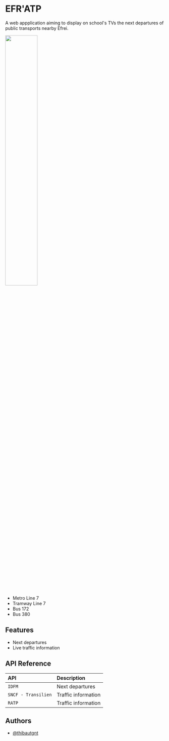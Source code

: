 
# EFR'ATP


A web appplication aiming to display on school's TVs the next departures of public transports nearby Efrei.

<img style="width : 45%;" src="https://media.discordapp.net/attachments/701081732706992228/1037333588099743784/unknown.png?width=1318&height=741">

- Metro Line 7
- Tramway Line 7
- Bus 172
- Bus 380

## Features

- Next departures
- Live traffic information



## API Reference


| API       | Description                       |
| :-------- | :-------------------------------- |
| `IDFM`      | Next departures |
| `SNCF - Transilien`      | Traffic information |
| `RATP`      | Traffic information |

## Authors

- [@thibautgnt](https://github.com/thibautgnt/)

